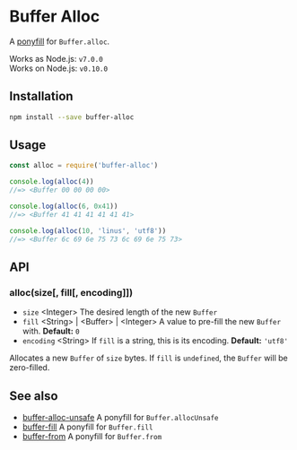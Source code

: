 # Buffer Alloc

A [ponyfill](https://ponyfill.com) for `Buffer.alloc`.

Works as Node.js: `v7.0.0` <br>
Works on Node.js: `v0.10.0`

## Installation

```sh
npm install --save buffer-alloc
```

## Usage

```js
const alloc = require('buffer-alloc')

console.log(alloc(4))
//=> <Buffer 00 00 00 00>

console.log(alloc(6, 0x41))
//=> <Buffer 41 41 41 41 41 41>

console.log(alloc(10, 'linus', 'utf8'))
//=> <Buffer 6c 69 6e 75 73 6c 69 6e 75 73>
```

## API

### alloc(size[, fill[, encoding]])

- `size` &lt;Integer&gt; The desired length of the new `Buffer`
- `fill` &lt;String&gt; | &lt;Buffer&gt; | &lt;Integer&gt; A value to pre-fill the new `Buffer`
  with. **Default:** `0`
- `encoding` &lt;String&gt; If `fill` is a string, this is its encoding. **Default:** `'utf8'`

Allocates a new `Buffer` of `size` bytes. If `fill` is `undefined`, the `Buffer` will be
zero-filled.

## See also

- [buffer-alloc-unsafe](https://github.com/LinusU/buffer-alloc-unsafe) A ponyfill for
  `Buffer.allocUnsafe`
- [buffer-fill](https://github.com/LinusU/buffer-fill) A ponyfill for `Buffer.fill`
- [buffer-from](https://github.com/LinusU/buffer-from) A ponyfill for `Buffer.from`
